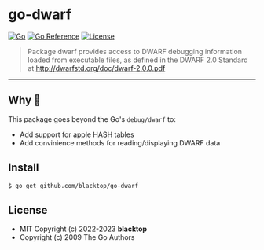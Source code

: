 # go-dwarf

[![Go](https://github.com/blacktop/go-dwarf/actions/workflows/go.yml/badge.svg)](https://github.com/blacktop/go-dwarf/actions/workflows/go.yml) [![Go Reference](https://pkg.go.dev/badge/github.com/blacktop/go-dwarf.svg)](https://pkg.go.dev/github.com/blacktop/go-dwarf) [![License](http://img.shields.io/:license-mit-blue.svg)](http://doge.mit-license.org)

> Package dwarf provides access to DWARF debugging information loaded from executable files, as defined in the DWARF 2.0 Standard at http://dwarfstd.org/doc/dwarf-2.0.0.pdf

---

## Why 🤔

This package goes beyond the Go's `debug/dwarf` to:

- Add support for apple HASH tables
- Add convinience methods for reading/displaying DWARF data

## Install

```bash
$ go get github.com/blacktop/go-dwarf
```

## License

- MIT Copyright (c) 2022-2023 **blacktop**
- Copyright (c) 2009 The Go Authors

